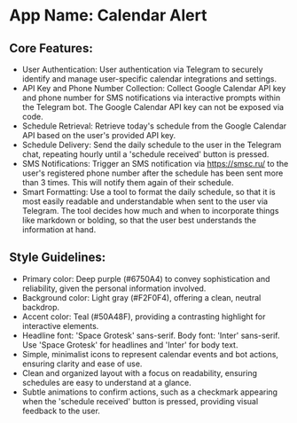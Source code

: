 # **App Name**: Calendar Alert

## Core Features:

- User Authentication: User authentication via Telegram to securely identify and manage user-specific calendar integrations and settings.
- API Key and Phone Number Collection: Collect Google Calendar API key and phone number for SMS notifications via interactive prompts within the Telegram bot. The Google Calendar API key can not be exposed via code.
- Schedule Retrieval: Retrieve today's schedule from the Google Calendar API based on the user's provided API key.
- Schedule Delivery: Send the daily schedule to the user in the Telegram chat, repeating hourly until a 'schedule received' button is pressed.
- SMS Notifications: Trigger an SMS notification via https://smsc.ru/ to the user's registered phone number after the schedule has been sent more than 3 times. This will notify them again of their schedule.
- Smart Formatting: Use a tool to format the daily schedule, so that it is most easily readable and understandable when sent to the user via Telegram. The tool decides how much and when to incorporate things like markdown or bolding, so that the user best understands the information at hand.

## Style Guidelines:

- Primary color: Deep purple (#6750A4) to convey sophistication and reliability, given the personal information involved.
- Background color: Light gray (#F2F0F4), offering a clean, neutral backdrop.
- Accent color: Teal (#50A48F), providing a contrasting highlight for interactive elements.
- Headline font: 'Space Grotesk' sans-serif. Body font: 'Inter' sans-serif. Use 'Space Grotesk' for headlines and 'Inter' for body text.
- Simple, minimalist icons to represent calendar events and bot actions, ensuring clarity and ease of use.
- Clean and organized layout with a focus on readability, ensuring schedules are easy to understand at a glance.
- Subtle animations to confirm actions, such as a checkmark appearing when the 'schedule received' button is pressed, providing visual feedback to the user.
